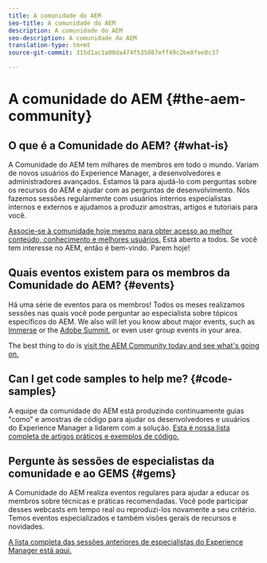 ```yaml
---
title: A comunidade do AEM
seo-title: A comunidade do AEM
description: A comunidade do AEM
seo-description: A comunidade do AEM
translation-type: tm+mt
source-git-commit: 315d1ac1a00da474f535087eff49c2be8fee8c37

---
```



# A comunidade do AEM {#the-aem-community}

## O que é a Comunidade do AEM? {#what-is}

A Comunidade do AEM tem milhares de membros em todo o mundo. Variam de novos usuários do Experience Manager, a desenvolvedores e administradores avançados.  Estamos lá para ajudá-lo com perguntas sobre os recursos do AEM e ajudar com as perguntas de desenvolvimento. Nós fazemos sessões regularmente com usuários internos especialistas internos e externos e ajudamos a produzir amostras, artigos e tutoriais para você.

[Associe-se à comunidade hoje mesmo para obter acesso ao melhor conteúdo, conhecimento e melhores usuários.](https://forums.adobe.com/community/experience-cloud/marketing-cloud/experience-manager) Está aberto a todos. Se você tem interesse no AEM, então é bem-vindo. Parem hoje!

## Quais eventos existem para os membros da Comunidade do AEM? {#events}

Há uma série de eventos para os membros! Todos os meses realizamos sessões nas quais você pode perguntar ao especialista sobre tópicos específicos do AEM. We also will let you know about major events, such as [Immerse](http://help-forums.adobe.com/content/adobeforums/en/experience-manager-forum/adobe-experience-manager.topic.html/forum__fb7p-the_immerseagendai.html) or the [Adobe Summit](http://summit.adobe.com/na/?promoid=6JMR7JQY&mv=other), or even user group events in your area.

The best thing to do is [visit the AEM Community today and see what&#39;s going on.](http://help-forums.adobe.com/content/adobeforums/en/experience-manager-forum/adobe-experience-manager.html)

## Can I get code samples to help me? {#code-samples}

A equipe da comunidade do AEM está produzindo continuamente guias &quot;como&quot; e amostras de código para ajudar os desenvolvedores e usuários do Experience Manager a lidarem com a solução. [Esta é nossa lista completa de artigos práticos e exemplos de código.](https://helpx.adobe.com/experience-manager/topics/how-to.html)

## Pergunte às sessões de especialistas da comunidade e ao GEMS {#gems}

A Comunidade do AEM realiza eventos regulares para ajudar a educar os membros sobre técnicas e práticas recomendadas. Você pode participar desses webcasts em tempo real ou reproduzi-los novamente a seu critério. Temos eventos especializados e também visões gerais de recursos e novidades.

[A lista completa das sessões anteriores de especialistas do Experience Manager está aqui.](https://helpx.adobe.com/experience-manager/kt/eseminars/ask-the-expert/atace-index.html)
